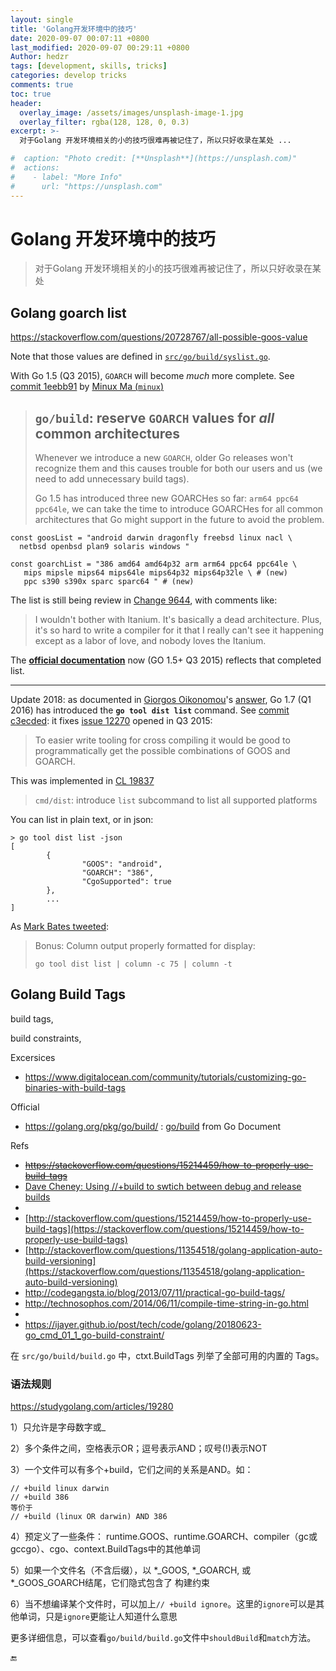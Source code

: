```yaml
---
layout: single
title: 'Golang开发环境中的技巧'
date: 2020-09-07 00:07:11 +0800
last_modified: 2020-09-07 00:29:11 +0800
Author: hedzr
tags: [development, skills, tricks]
categories: develop tricks
comments: true
toc: true
header:
  overlay_image: /assets/images/unsplash-image-1.jpg
  overlay_filter: rgba(128, 128, 0, 0.3)
excerpt: >-
  对于Golang 开发环境相关的小的技巧很难再被记住了，所以只好收录在某处 ...

#  caption: "Photo credit: [**Unsplash**](https://unsplash.com)"
#  actions:
#    - label: "More Info"
#      url: "https://unsplash.com"
---
```




# Golang 开发环境中的技巧

> 对于Golang 开发环境相关的小的技巧很难再被记住了，所以只好收录在某处

>
>
>
>
> 







## Golang goarch list

https://stackoverflow.com/questions/20728767/all-possible-goos-value

Note that those values are defined in [`src/go/build/syslist.go`](https://github.com/golang/go/blob/master/src/go/build/syslist.go).

With Go 1.5 (Q3 2015), `GOARCH` will become *much* more complete.
See [commit 1eebb91](https://github.com/golang/go/commit/1eebb91a5828c26532125b9464c92f721cd79d0f) by [Minux Ma (`minux`)](https://github.com/minux)

> ## `go/build`: reserve `GOARCH` values for *all* common architectures
>
> Whenever we introduce a new `GOARCH`, older Go releases won't recognize them and this causes trouble for both our users and us (we need to add unnecessary build tags).
>
> Go 1.5 has introduced three new GOARCHes so far: `arm64 ppc64 ppc64le`, we can take the time to introduce GOARCHes for all common architectures that Go might support in the future to avoid the problem.

```golang
const goosList = "android darwin dragonfly freebsd linux nacl \ 
  netbsd openbsd plan9 solaris windows "

const goarchList = "386 amd64 amd64p32 arm arm64 ppc64 ppc64le \
   mips mipsle mips64 mips64le mips64p32 mips64p32le \ # (new)
   ppc s390 s390x sparc sparc64 " # (new)
```

The list is still being review in [Change 9644](https://go-review.googlesource.com/#/c/9644/), with comments like:

> I wouldn't bother with Itanium. It's basically a dead architecture.
> Plus, it's so hard to write a compiler for it that I really can't see it happening except as a labor of love, and nobody loves the Itanium.

The [**official documentation**](https://golang.org/doc/install/source#environment) now (GO 1.5+ Q3 2015) reflects that completed list.

------

Update 2018: as documented in [Giorgos Oikonomou](https://stackoverflow.com/users/1199408/giorgos-oikonomou)'s [answer](https://stackoverflow.com/a/50117892/6309), Go 1.7 (Q1 2016) has introduced the
**`go tool dist list`** command.
See [commit c3ecded](https://github.com/golang/go/commit/c3ecded729214abf8a146902741cd6f9d257f68c): it fixes [issue 12270](https://github.com/golang/go/issues/12270) opened in Q3 2015:

> To easier write tooling for cross compiling it would be good to programmatically get the possible combinations of GOOS and GOARCH.

This was implemented in [CL 19837](https://go-review.googlesource.com/c/go/+/19837)

> `cmd/dist`: introduce `list` subcommand to list all supported platforms

You can list in plain text, or in json:

```golang
> go tool dist list -json
[
        {
                "GOOS": "android",
                "GOARCH": "386",
                "CgoSupported": true
        },
        ...
]
```

As [Mark Bates tweeted](https://twitter.com/markbates/status/1177326527287107585):

> Bonus: Column output properly formatted for display:
>
> ```golang
> go tool dist list | column -c 75 | column -t
> ```





## Golang Build Tags

build tags,

build constraints,



Excersices

- https://www.digitalocean.com/community/tutorials/customizing-go-binaries-with-build-tags

Official

- https://golang.org/pkg/go/build/ : [go/build](http://golang.org/pkg/go/build/#pkg-overview) from Go Document

Refs

- ~~https://stackoverflow.com/questions/15214459/how-to-properly-use-build-tags~~
- [Dave Cheney: Using //+build to swtich between debug and release builds](http://dave.cheney.net/2014/09/28/using-build-to-switch-between-debug-and-release)
- 
- [http://stackoverflow.com/questions/15214459/how-to-properly-use-build-tags](https://stackoverflow.com/questions/15214459/how-to-properly-use-build-tags)
- [http://stackoverflow.com/questions/11354518/golang-application-auto-build-versioning](https://stackoverflow.com/questions/11354518/golang-application-auto-build-versioning)
- http://codegangsta.io/blog/2013/07/11/practical-go-build-tags/
- http://technosophos.com/2014/06/11/compile-time-string-in-go.html
- 
- https://ijayer.github.io/post/tech/code/golang/20180623-go_cmd_01_1_go-build-constraint/



在 `src/go/build/build.go` 中，ctxt.BuildTags 列举了全部可用的内置的 Tags。



### 语法规则

https://studygolang.com/articles/19280

1）只允许是字母数字或_

2）多个条件之间，空格表示OR；逗号表示AND；叹号(!)表示NOT

3）一个文件可以有多个+build，它们之间的关系是AND。如：

```
// +build linux darwin
// +build 386
等价于
// +build (linux OR darwin) AND 386
```

4）预定义了一些条件：
runtime.GOOS、runtime.GOARCH、compiler（gc或gccgo）、cgo、context.BuildTags中的其他单词

5）如果一个文件名（不含后缀），以 *_GOOS, *_GOARCH, 或 *_GOOS_GOARCH结尾，它们隐式包含了 构建约束

6）当不想编译某个文件时，可以加上`// +build ignore`。这里的`ignore`可以是其他单词，只是`ignore`更能让人知道什么意思

更多详细信息，可以查看`go/build/build.go`文件中`shouldBuild`和`match`方法。









🔚